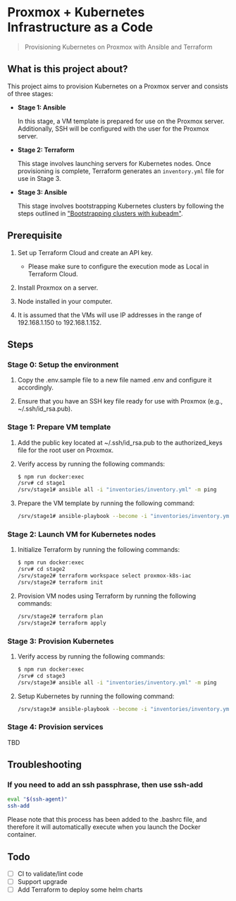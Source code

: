 # Proxmox + Kubernetes Infrastructure as a Code

> Provisioning Kubernetes on Proxmox with Ansible and Terraform

## What is this project about?

This project aims to provision Kubernetes on a Proxmox server and consists of three stages:

- **Stage 1: Ansible**

  In this stage, a VM template is prepared for use on the Proxmox server. Additionally, SSH will be configured with the user for the Proxmox server.

- **Stage 2: Terraform**

  This stage involves launching servers for Kubernetes nodes. Once provisioning is complete, Terraform generates an `inventory.yml` file for use in Stage 3.

- **Stage 3: Ansible**

  This stage involves bootstrapping Kubernetes clusters by following the steps outlined in ["Bootstrapping clusters with kubeadm"](<https://kubernetes.io/docs/setup/production-environment/tools/kubeadm/>).

## Prerequisite

1. Set up Terraform Cloud and create an API key.
    - Please make sure to configure the execution mode as Local in Terraform Cloud.

2. Install Proxmox on a server.

3. Node installed in your computer.

4. It is assumed that the VMs will use IP addresses in the range of 192.168.1.150 to 192.168.1.152.

## Steps

### Stage 0: Setup the environment

1. Copy the .env.sample file to a new file named .env and configure it accordingly.

2. Ensure that you have an SSH key file ready for use with Proxmox (e.g., ~/.ssh/id_rsa.pub).

### Stage 1: Prepare VM template

1. Add the public key located at ~/.ssh/id_rsa.pub to the authorized_keys file for the root user on Proxmox.

2. Verify access by running the following commands:

    ```bash
    $ npm run docker:exec
    /srv# cd stage1
    /srv/stage1# ansible all -i "inventories/inventory.yml" -m ping
    ```

3. Prepare the VM template by running the following command:

    ```bash
    /srv/stage1# ansible-playbook --become -i "inventories/inventory.yml" prepare-vm.yml
    ```

### Stage 2: Launch VM for Kubernetes nodes

1. Initialize Terraform by running the following commands:

    ```bash
    $ npm run docker:exec
    /srv# cd stage2
    /srv/stage2# terraform workspace select proxmox-k8s-iac
    /srv/stage2# terraform init
    ```

2. Provision VM nodes using Terraform by running the following commands:

    ```bash
    /srv/stage2# terraform plan
    /srv/stage2# terraform apply
    ```

### Stage 3: Provision Kubernetes

1. Verify access by running the following commands:

    ```bash
    $ npm run docker:exec
    /srv# cd stage3
    /srv/stage3# ansible all -i "inventories/inventory.yml" -m ping
    ```

2. Setup Kubernetes by running the following command:

    ```bash
    /srv/stage3# ansible-playbook --become -i "inventories/inventory.yml" setup-kubernetes.yml
    ```

### Stage 4: Provision services

TBD

## Troubleshooting

### If you need to add an ssh passphrase, then use ssh-add

```bash
eval "$(ssh-agent)"
ssh-add
```

Please note that this process has been added to the .bashrc file, and therefore it will automatically execute when you launch the Docker container.

## Todo

- [ ] CI to validate/lint code
- [ ] Support upgrade
- [ ] Add Terraform to deploy some helm charts

